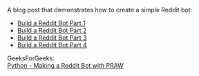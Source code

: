 A blog post that demonstrates how to create a simple Reddit bot:
* [Build a Reddit Bot Part 1](https://new.pythonforengineers.com/blog/build-a-reddit-bot-part-1/)
* [Build a Reddit Bot Part 2](https://new.pythonforengineers.com/blog/build-a-reddit-bot-part-2-reply-to-posts/)
* [Build a Reddit Bot Part 3](https://new.pythonforengineers.com/blog/build-a-reddit-bot-part-3-automate-your-bot/)
* [Build a Reddit Bot Part 4](https://new.pythonforengineers.com/blog/build-marvin-the-depressed-reddit-bot-in-python/)

GeeksForGeeks:  
[Python - Making a Reddit Bot with PRAW](https://www.geeksforgeeks.org/python-making-a-reddit-bot-with-praw/)
